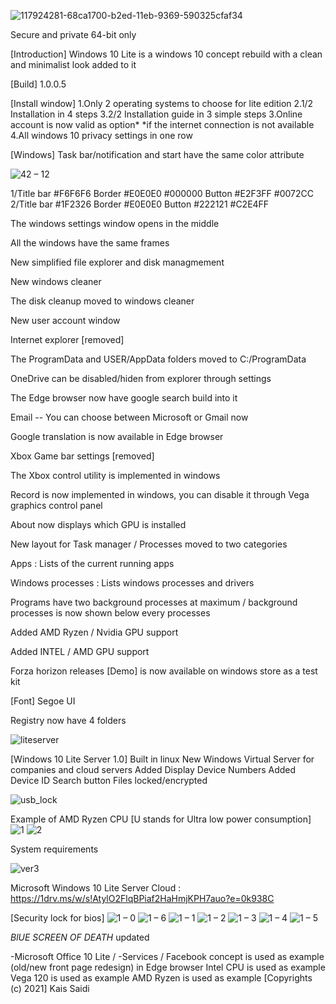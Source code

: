 ![117924281-68ca1700-b2ed-11eb-9369-590325cfaf34](https://user-images.githubusercontent.com/25367933/118209433-81a70980-b460-11eb-94d3-dd4eda748036.png)

Secure and private 64-bit only

[Introduction] Windows 10 Lite is a windows 10 concept rebuild with a clean and minimalist look added to it

[Build] 1.0.0.5

[Install window] 1.Only 2 operating systems to choose for lite edition 
2.1/2 Installation in 4 steps 
3.2/2 Installation guide in 3 simple steps 
3.Online account is now valid as option*
*if the internet connection is not available
4.All windows 10 privacy settings in one row

[Windows]
Task bar/notification and start have the same color attribute

![42 – 12](https://user-images.githubusercontent.com/25367933/118359218-67614e80-b57a-11eb-95ab-b117a3d36123.png)

1/Title bar
#F6F6F6
Border
#E0E0E0
#000000
Button
#E2F3FF
#0072CC
2/Title bar
#1F2326
Border
#E0E0E0
Button
#222121
#C2E4FF


The windows settings window opens in the middle

All the windows have the same frames

New simplified file explorer and disk managmement

New windows cleaner 

The disk cleanup moved to windows cleaner

New user account window

Internet explorer [removed]

The ProgramData and USER/AppData folders moved to C:/ProgramData

OneDrive can be disabled/hiden from explorer through settings

The Edge browser now have google search build into it

Email -- You can choose between Microsoft or Gmail now

Google translation is now available in Edge browser

Xbox Game bar settings [removed] 

The Xbox control utility is implemented in windows

Record is now implemented in windows, you can disable it through Vega graphics control panel

About now displays which GPU is installed

New layout for Task manager / Processes moved to two categories 

Apps : Lists of the current running apps 

Windows processes : Lists windows processes and drivers

Programs have two background processes at maximum / background processes is now shown below every processes 

Added AMD Ryzen / Nvidia GPU support 

Added INTEL / AMD GPU support

Forza horizon releases [Demo] is now available on windows store as a test kit

[Font] Segoe UI

Registry now have 4 folders

![liteserver](https://user-images.githubusercontent.com/25367933/118380672-72000000-b5db-11eb-9a45-c57794b2b43e.PNG)

[Windows 10 Lite Server 1.0]
Built in linux
New Windows Virtual Server for companies and cloud servers 
Added Display Device Numbers
Added Device ID Search button
Files locked/encrypted

![usb_lock](https://user-images.githubusercontent.com/25367933/118194918-1b12f300-b442-11eb-909a-19003bab2e62.PNG)

Example of AMD Ryzen CPU [U stands for Ultra low power consumption]
![1](https://user-images.githubusercontent.com/25367933/118317925-97fca600-b4f0-11eb-889b-d2d583629fb8.PNG)
![2](https://user-images.githubusercontent.com/25367933/118321200-3428ac00-b4f5-11eb-9815-6b36c4e4e680.PNG)

System requirements

![ver3](https://user-images.githubusercontent.com/25367933/118336459-a73c1d80-b509-11eb-8337-1352154b437a.PNG)

Microsoft Windows 10 Lite Server Cloud : https://1drv.ms/w/s!AtylO2FlqBPiaf2HaHmjKPH7auo?e=0k938C

[Security lock for bios]
![1 – 0](https://user-images.githubusercontent.com/25367933/118372293-dc4b7d00-b5a8-11eb-9dc4-e5de49f36922.png)
![1 – 6](https://user-images.githubusercontent.com/25367933/118268332-294e2700-b4b5-11eb-9c9e-fd2a7189da74.png)
![1 – 1](https://user-images.githubusercontent.com/25367933/118269332-8696a800-b4b6-11eb-8208-a6d4c7c0f927.png)
![1 – 2](https://user-images.githubusercontent.com/25367933/118380512-2bf66c80-b5da-11eb-83ca-6a300b0b358d.png)
![1 – 3](https://user-images.githubusercontent.com/25367933/118265405-0caff000-b4b1-11eb-9e40-fa3baddff645.png)
![1 – 4](https://user-images.githubusercontent.com/25367933/118266127-1554f600-b4b2-11eb-8646-7d1ed6610810.png)
![1 – 5](https://user-images.githubusercontent.com/25367933/118269168-49cab100-b4b6-11eb-86f7-0f1ac6afda13.png)

*BlUE SCREEN OF DEATH* updated

-Microsoft Office 10 Lite /
-Services / Facebook concept is used as example (old/new front page redesign) in Edge browser 
Intel CPU is used as example Vega 120 is used as example 
AMD Ryzen is used as example 
[Copyrights (c) 2021] Kais Saidi
